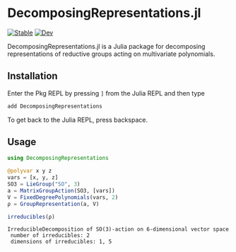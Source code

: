 # DecomposingRepresentations.jl

[![Stable](https://img.shields.io/badge/docs-stable-blue.svg)](https://multivariatepolynomialsystems.github.io/DecomposingRepresentations.jl/stable/)
[![Dev](https://img.shields.io/badge/docs-dev-purple.svg)](https://multivariatepolynomialsystems.github.io/DecomposingRepresentations.jl/dev/)
<!-- [![Build Status](https://github.com/multivariatepolynomialsystems/DecomposingRepresentations.jl/actions/workflows/CI.yml/badge.svg?branch=main)](https://github.com/multivariatepolynomialsystems/DecomposingRepresentations.jl/actions/workflows/CI.yml?query=branch%3Amain)
[![Coverage](https://codecov.io/gh/multivariatepolynomialsystems/DecomposingRepresentations.jl/branch/main/graph/badge.svg)](https://codecov.io/gh/azoviktor/DecomposingRepresentations.jl) -->

DecomposingRepresentations.jl is a Julia package for decomposing representations of reductive groups acting on multivariate polynomials.

## Installation

Enter the Pkg REPL by pressing `]` from the Julia REPL and then type
```julia
add DecomposingRepresentations
```
To get back to the Julia REPL, press backspace.

## Usage
```julia
using DecomposingRepresentations

@polyvar x y z
vars = [x, y, z]
SO3 = LieGroup("SO", 3)
a = MatrixGroupAction(SO3, [vars])
V = FixedDegreePolynomials(vars, 2)
ρ = GroupRepresentation(a, V)

irreducibles(ρ)
```
```
IrreducibleDecomposition of SO(3)-action on 6-dimensional vector space
 number of irreducibles: 2
 dimensions of irreducibles: 1, 5
```